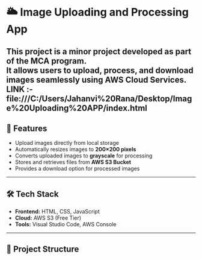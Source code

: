 # 🌥️ Image Uploading and Processing App

This project is a **minor project** developed as part of the MCA program.  
It allows users to upload, process, and download images seamlessly using **AWS Cloud Services**.
 LINK :- file:///C:/Users/Jahanvi%20Rana/Desktop/Image%20Uploading%20APP/index.html
---

## 🚀 Features
- Upload images directly from local storage  
- Automatically resizes images to **200×200 pixels**  
- Converts uploaded images to **grayscale** for processing  
- Stores and retrieves files from **AWS S3 Bucket**  
- Provides a download option for processed images  

---

## 🛠️ Tech Stack
- **Frontend:** HTML, CSS, JavaScript  
- **Cloud:** AWS S3 (Free Tier)  
- **Tools:** Visual Studio Code, AWS Console  

---

## 📂 Project Structure
